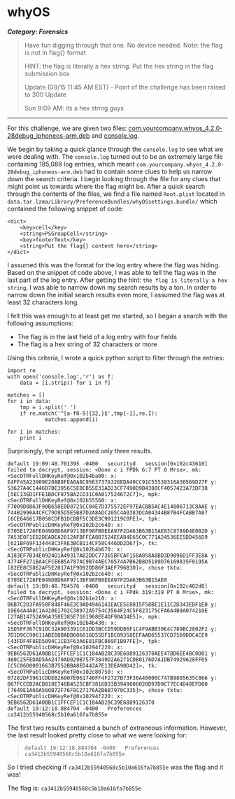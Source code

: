 # whyOS
***Category: Forensics***
> Have fun digging through that one. No device needed.
> Note: the flag is not in flag{} format
> 
> HINT: the flag is literally a hex string. Put the hex string in the flag submission box
> 
> Update (09/15 11:45 AM EST) - Point of the challenge has been raised to 300 Update
>
> Sun 9:09 AM: its a hex string guys
***
For this challenge, we are given two files: [com.yourcompany.whyos_4.2.0-28debug_iphoneos-arm.deb](com.yourcompany.whyos_4.2.0-28debug_iphoneos-arm.deb) and [console.log](console.log). 

We begin by taking a quick glance through the `console.log` to see what we were dealing with. The `console.log` turned out to be an extremely large file containing 185,088 log entries, which meant `com.yourcompany.whyos_4.2.0-28debug_iphoneos-arm.deb` had to contain some clues to help us narrow down the search criteria. I begin looking through the file for any clues that might point us towards where the flag might be. After a quick search through the contents of the files, we find a file named `Root.plist` located in `data.tar.lzma/Library/PreferenceBundles/whyOSsettings.bundle/` which contained the following snippet of code:

	<dict>
		<key>cell</key>
		<string>PSGroupCell</string>
		<key>footerText</key>
        <string>Put the flag{} content here</string>
	</dict>
I assumed this was the format for the log entry where the flag was hiding. Based on the snippet of code above, I was able to tell the flag was in the last part of the log entry. After getting the hint: `the flag is literally a hex string`, I was able to narrow down my search results by a ton. In order to narrow down the initial search results even more, I assumed the flag was at least 32 characters long. 

I felt this was enough to at least get me started, so I began a search with the following assumptions:
- The flag is in the last field of a log entry with four fields
- The flag is a hex string of 32 characters or more

Using this criteria, I wrote a quick python script to filter through the entries:
```
import re
with open('console.log','r') as f:
    data = [i.strip() for i in f]
    
matches = []
for i in data:
    tmp = i.split(' ')
    if re.match('^[a-f0-9]{32,}$',tmp[-1],re.I):
            matches.append(i)

for i in matches:
    print i
```
Surprisingly, the script returned only three results.
```
default 19:09:48.701395 -0400   securityd   session[0x102c43610] failed to decrypt, session: <Done c i FPDk 6:7 PT 0 Mrse>, mk: <SecOTRFullDHKeyRef@0x102b4ba00: x: E4FF45A23909E20AB8FEA0A8C9563737A326EDA49CC91C55538316A30569D27F y: 53627A4C1446D7BE3956C5E0CB55E31AD23CF7490D9B4380CF4057423A73DF38 [5EC13ED1FFE1BDCF875BA2CD31C0A017524672C7]>, mpk: <SecOTRFullDHKeyRef@0x102b55560: x: F7009D0863F90B650E0D8725CC04E7D375572EF97EACBB5AC4E14806713C8AAE y: 744B2996A4CFC79D95D5E5B87D2A8ADC205C4A0383DCA04344B87B4FCABB7A87 [6CE646617B058CDFB1DCBBF5C3DE3C991219C0FE]>, tpk: <SecOTRPublicDHKeyRef@0x102b2c640: x: E705E1726FE049DBD6AF9713BF98FB0EEA97F2DA63B63B15AE83C8789D4E0B2D y: 7A53E0F1EB2DEADEA2012AFBFFCA8B7524EEA84E65C0C771A24536EE5DD456D9 [621BF69F134448C3FAE3BCB114CF58C446DD2D67]>, tk: <SecOTRPublicDHKeyRef@0x102b4b670: x: A183EF7B34E0924D1A49317AB2DDC77365BFCAF158A058A8BD3D9896D1FF3E8A y: 4774FF271BA4CFCE6B5A787AC9B74AEC70574A7B62B8D5189D76169835F0195A [82EE8C5862AF5E2017A1F9D92DD86F3AEF796B30]>, chose tktu: <SecOTRPublicDHKeyRef@0x102b2c640: x: E705E1726FE049DBD6AF9713BF98FB0EEA97F2DA63B63B15AE8
default 19:09:48.704576 -0400   securityd   session[0x102c402d0] failed to decrypt, session: <Done c i FPdk 319:319 PT 0 Mrse>, mk: <SecOTRFullDHKeyRef@0x102b1e210: x: 06B7C203FA950F848F46E3C9AD4946141EACE5E8015F58BE1E11C2D343EBF1E0 y: 19E64A4A8C1A420E1702C38972A5754C3564F24C5F823175CFA6A4B9A074210E [27AB14752A96A358E385E7161968EE4DF90A34E5]>, mpk: <SecOTRFullDHKeyRef@0x102b4b430: x: 15D5FF367C910C32A903391C61DD3BCCD59DD86F1C4F9ABB39E4C789BC2802F2 y: 7D1D9CC90611ABEB8BADB606816D55DF1BC09358EEFAAD65537CD7569DDC4CE9 [43FDF4F8ED5094C1CB3F63A6E81FBC869F1B07FE]>, tpk: <SecOTRPublicDHKeyRef@0x10294f220: x: 9EB6562D61A0BB1C1FFCEF1C1C184AB2BC39E6889126370AEE47BD6EE4BC0D01 y: 460C25FEDAD5A42470AD029B757F3849D2A6271CDB0176D7A1DB74929628FF05 [C5C06D0001663B7552BBA8ED442A7E13DEA90D42]>, tk: <SecOTRPublicDHKeyRef@0x102c80750: x: 07282DF3961CDDEB26007E061740FF4F2727B73F36A40006C747B9805635C866 y: 067FCCEB2ACB818E748B4525CBF3816D33B3949806028D97D9C77EC4D48EFD80 [7649E1A68A560B72F76F8C27176A2B6B7970C335]>, chose tktu: <SecOTRPublicDHKeyRef@0x10294f220: x: 9EB6562D61A0BB1C1FFCEF1C1C184AB2BC39E6889126370
default 19:12:18.884704 -0400   Preferences ca3412b55940568c5b10a616fa7b855e
```

The first two results contained a bunch of extraneous information. However, the last result looked pretty close to what we were looking for:
>`default 19:12:18.884704 -0400   Preferences ca3412b55940568c5b10a616fa7b855e`

So I tried checking if `ca3412b55940568c5b10a616fa7b855e` was the flag and it was!

The flag is:
`ca3412b55940568c5b10a616fa7b855e`
